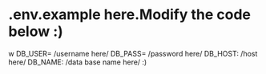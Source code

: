 # .env.example here.Modify the code below :)

w
DB_USER= /username here/
DB_PASS= /password here/
DB_HOST: /host here/
DB_NAME: /data base name here/
:)
